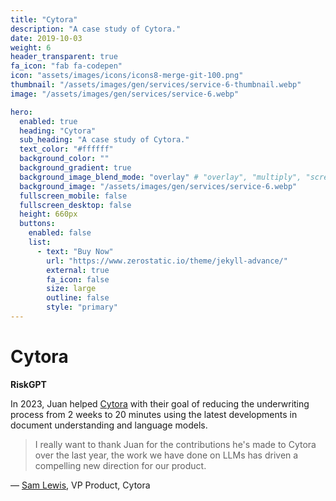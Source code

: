```yaml
---
title: "Cytora"
description: "A case study of Cytora."
date: 2019-10-03
weight: 6
header_transparent: true
fa_icon: "fab fa-codepen"
icon: "assets/images/icons/icons8-merge-git-100.png"
thumbnail: "/assets/images/gen/services/service-6-thumbnail.webp"
image: "/assets/images/gen/services/service-6.webp"

hero:
  enabled: true
  heading: "Cytora"
  sub_heading: "A case study of Cytora."
  text_color: "#ffffff"
  background_color: ""
  background_gradient: true
  background_image_blend_mode: "overlay" # "overlay", "multiply", "screen"
  background_image: "/assets/images/gen/services/service-6.webp"
  fullscreen_mobile: false
  fullscreen_desktop: false
  height: 660px
  buttons:
    enabled: false
    list:
      - text: "Buy Now"
        url: "https://www.zerostatic.io/theme/jekyll-advance/"
        external: true
        fa_icon: false
        size: large
        outline: false
        style: "primary"
---
```


# Cytora

**RiskGPT**

In 2023, Juan helped [Cytora](https://www.cytora.com/) with their goal of reducing the underwriting process from 2 weeks to 20 minutes using the latest developments in document understanding and language models.

> I really want to thank Juan for the contributions he's made to Cytora over the last year, the work we have done on LLMs has driven a compelling new direction for our product.

&mdash; [Sam Lewis](https://www.linkedin.com/in/sam-lewis-93b84bb/), VP Product, Cytora